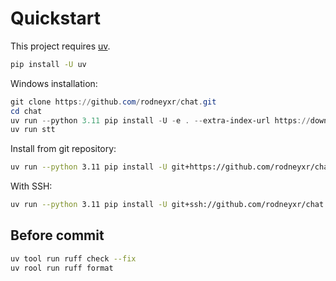 # Quickstart

This project requires [uv](https://docs.astral.sh/uv/).

```sh
pip install -U uv
```

Windows installation:

```powershell
git clone https://github.com/rodneyxr/chat.git
cd chat
uv run --python 3.11 pip install -U -e . --extra-index-url https://download.pytorch.org/whl/cu124
uv run stt
```

Install from git repository:

```sh
uv run --python 3.11 pip install -U git+https://github.com/rodneyxr/chat.git@dev --extra-index-url https://download.pytorch.org/whl/cu124
```

With SSH:

```sh
uv run --python 3.11 pip install -U git+ssh://github.com/rodneyxr/chat.git@dev --extra-index-url https://download.pytorch.org/whl/cu124
```

## Before commit

```sh
uv tool run ruff check --fix
uv rool run ruff format
```